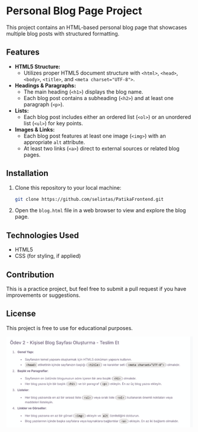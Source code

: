 # Personal Blog Page Project

This project contains an HTML-based personal blog page that showcases multiple blog posts with structured formatting.

## Features

- **HTML5 Structure:**
  - Utilizes proper HTML5 document structure with `<html>`, `<head>`, `<body>`, `<title>`, and `<meta charset="UTF-8">`.
- **Headings & Paragraphs:**
  - The main heading (`<h1>`) displays the blog name.
  - Each blog post contains a subheading (`<h2>`) and at least one paragraph (`<p>`).
- **Lists:**
  - Each blog post includes either an ordered list (`<ol>`) or an unordered list (`<ul>`) for key points.
- **Images & Links:**
  - Each blog post features at least one image (`<img>`) with an appropriate `alt` attribute.
  - At least two links (`<a>`) direct to external sources or related blog pages.

## Installation

1. Clone this repository to your local machine:
   ```sh
   git clone https://github.com/selintas/PatikaFrontend.git
   ```
2. Open the `blog.html` file in a web browser to view and explore the blog page.

## Technologies Used

- HTML5
- CSS (for styling, if applied)

## Contribution

This is a practice project, but feel free to submit a pull request if you have improvements or suggestions.

## License

This project is free to use for educational purposes.

![kisiselblogsayfasi](image.png)